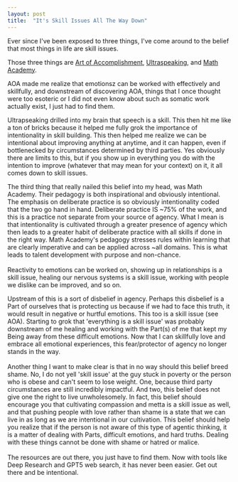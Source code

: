 ```yaml
---
layout: post
title:  "It's Skill Issues All The Way Down"
---
```


Ever since I've been exposed to three things, I've come around to the belief that most things in life are skill issues.


Those three things are <a href="https://www.artofaccomplishment.com/">Art of Accomplishment</a>, <a href="https://ultraspeaking.com">Ultraspeaking</a>, and <a href="https://docs.google.com/document/d/1LLZK_34Oer9LwuqAv-pqxfXlR8n7V8zJ_MO323R7egI/edit?tab=t.0#heading=h.yrv4a62sjkb">Math Academy</a>.
<br>

AOA made me realize that emotionsz   can be worked with effectively and skillfully, and downstream of discovering AOA, things that I once thought were too esoteric or I did not even know about such as somatic work actually exist, I just had to find them. 
<br>

Ultrapseaking drilled into my brain that speech is a skill. This then hit me like a ton of bricks because it helped me fully grok the importance of intentionality in skill building. This then helped me realize we can be intentional about improving anything at anytime, and it can happen, even if bottlenecked by circumstances determined by third parties. Yes obviously there are limits to this, but if you show up in everything you do with the intention to improve (whatever that may mean for your context) on it, it all comes down to skill issues.
<br>

The third thing that really nailed this belief into my head, was Math Academy. Their pedagogy is both inspirational and obviously intentional. The emphasis on deliberate practice is so obviously intentionality coded that the two go hand in hand. Deliberate practice IS ~75% of the work, and this is a practice not separate from your source of agency. What I mean is that intentionality is cultivated through a greater presence of agency which then leads to a greater habit of deliberate practice with all skills if done in the right way. Math Academy's pedagogy stresses rules within learning that are clearly imperative and can be applied across ~all domains. This is what leads to talent development with purpose and non-chance. 
<br>
<br>
Reactivity to emotions can be worked on, showing up in relationships is a skill issue, healing our nervous systems is a skill issue, working with people we dislike can be improved, and so on. 
<br>

Upstream of this is a sort of disbelief in agency. Perhaps this disbelief is a Part of ourselves that is protecting us because if we had to face this truth, it would result in negative or hurtful emotions. This too is a skill issue (see AOA). Starting to grok that 'everything is a skill issue' was probably downstream of me healing and working with the Part(s) of me that kept my Being away from these difficult emotions. Now that I can skillfully love and embrace all emotional experiences, this fear/protector of agency no longer stands in the way. 
<br><br>
Another thing I want to make clear is that in no way should this belief breed shame. No, I do not yell 'skill issue' at the guy stuck in poverty or the person who is obese and can't seem to lose weight. One, because third party circumstances are still incredibly impactful. And two, this belief does not give one the right to live unwholesomely. In fact, this belief should encourage you that cultivating compassion and metta is a skill issue as well, and that pushing people with love rather than shame is a state that we can live in as long as we are intentional in our cultivation. This belief should help you realize that if the person is not aware of this type of agentic thinking, it is a matter of dealing with Parts, difficult emotions, and hard truths. Dealing with these things cannot be done with shame or hatred or malice. 
<br><br>
The resources are out there, you just have to find them. Now with tools like Deep Research and GPT5 web search, it has never been easier. Get out there and be intentional. 